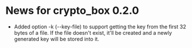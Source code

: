News for crypto_box 0.2.0
==========================
* Added option -k (--key-file) to support getting the key from the first 32
  bytes of a file. If the file doesn't exist, it'll be created and a newly
  generated key will be stored into it.
